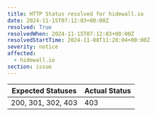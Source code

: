 ```yaml
---
title: HTTP Status resolved for hidewall.io
date: 2024-11-15T07:12:03+00:00Z
resolved: True
resolvedWhen: 2024-11-15T07:12:03+00:00Z
resolvedStartTime: 2024-11-08T11:28:04+00:00Z
severity: notice
affected:
  - hidewall.io
section: issue
---
```


| Expected Statuses | Actual Status  |
|-------------------|----------------|
| 200, 301, 302, 403 | 403 |
